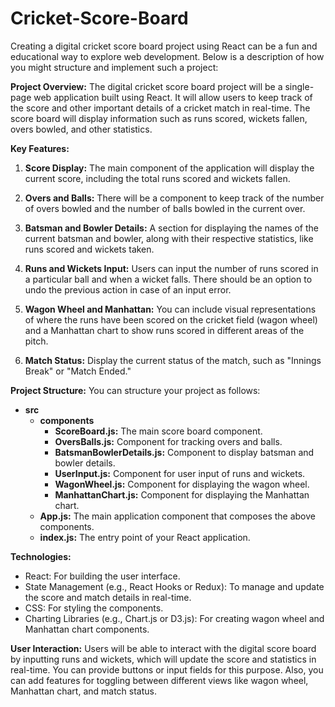 # Cricket-Score-Board

Creating a digital cricket score board project using React can be a fun and educational way to explore web development. Below is a description of how you might structure and implement such a project:

**Project Overview:**
The digital cricket score board project will be a single-page web application built using React. It will allow users to keep track of the score and other important details of a cricket match in real-time. The score board will display information such as runs scored, wickets fallen, overs bowled, and other statistics.

**Key Features:**
1. **Score Display:** The main component of the application will display the current score, including the total runs scored and wickets fallen.

2. **Overs and Balls:** There will be a component to keep track of the number of overs bowled and the number of balls bowled in the current over.

3. **Batsman and Bowler Details:** A section for displaying the names of the current batsman and bowler, along with their respective statistics, like runs scored and wickets taken.

4. **Runs and Wickets Input:** Users can input the number of runs scored in a particular ball and when a wicket falls. There should be an option to undo the previous action in case of an input error.

5. **Wagon Wheel and Manhattan:** You can include visual representations of where the runs have been scored on the cricket field (wagon wheel) and a Manhattan chart to show runs scored in different areas of the pitch.

6. **Match Status:** Display the current status of the match, such as "Innings Break" or "Match Ended."

**Project Structure:**
You can structure your project as follows:

- **src**
  - **components**
    - **ScoreBoard.js:** The main score board component.
    - **OversBalls.js:** Component for tracking overs and balls.
    - **BatsmanBowlerDetails.js:** Component to display batsman and bowler details.
    - **UserInput.js:** Component for user input of runs and wickets.
    - **WagonWheel.js:** Component for displaying the wagon wheel.
    - **ManhattanChart.js:** Component for displaying the Manhattan chart.
  - **App.js:** The main application component that composes the above components.
  - **index.js:** The entry point of your React application.

**Technologies:**
- React: For building the user interface.
- State Management (e.g., React Hooks or Redux): To manage and update the score and match details in real-time.
- CSS: For styling the components.
- Charting Libraries (e.g., Chart.js or D3.js): For creating wagon wheel and Manhattan chart components.

**User Interaction:**
Users will be able to interact with the digital score board by inputting runs and wickets, which will update the score and statistics in real-time. You can provide buttons or input fields for this purpose. Also, you can add features for toggling between different views like wagon wheel, Manhattan chart, and match status.
